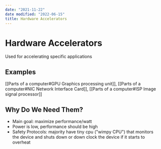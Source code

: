 ```yaml
---
date: "2021-11-22"
date modified: "2022-06-15"
title: Hardware Accelerators
---
```


# Hardware Accelerators
Used for accelerating specific applications

## Examples
[[Parts of a computer#GPU Graphics processing unit]], [[Parts of a computer#NIC Network Interface Card]], [[Parts of a computer#ISP Image signal processor]]

## Why Do We Need Them?
- Main goal: maximize performance/watt
- Power is low, performance should be high
- Safety Protocols: majority have tiny cpu ("wimpy CPU") that monitors the device and shuts down or down clock the device if it starts to overheat

